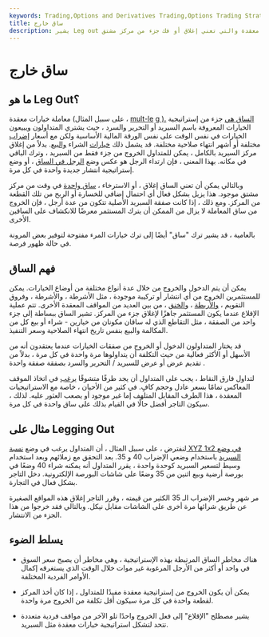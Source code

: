 ```yaml
---
keywords: Trading,Options and Derivatives Trading,Options Trading Strategy and Education,Options and Derivatives,Strategy and Education
title: ساق خارج
description: يشير Leg out إلى جانب واحد من صفقة خيار معقدة والتي تعني إغلاق أو فك جزء من مركز مشتق.
---
```


# ساق خارج
## ما هو Leg Out؟

معاملة خيارات معقدة (على سبيل المثال ، [mult-le](/multilegorder) [g ).](/multilegorder) [الساق هي](/leg) جزء من إستراتيجية الخيارات المعروفة باسم السبريد أو التحرير والسرد ، حيث يشتري المتداولون ويبيعون الخيارات في نفس الوقت على نفس الورقة المالية الأساسية ولكن مع أسعار [إضراب](/strikeprice) مختلفة أو أشهر انتهاء صلاحية مختلفة. قد يشمل ذلك [خيارات](/putoption) الشراء [والبيع](/calloption). بدلاً من إغلاق مركز السبريد بالكامل ، يمكن للمتداول الخروج من جزء فقط من السبريد ، وترك الباقي في مكانه. بهذا المعنى ، فإن ارتداء الرجل هو عكس وضع [الرجل في الساق](/legging-in) ، أو وضع إستراتيجية انتشار جديدة واحدة في كل مرة.

وبالتالي يمكن أن تعني الساق إغلاق ، أو الاسترخاء ، [ساق واحدة](/leg) في وقت من مركز مشتق موجود. هذا يزيل بشكل فعال أي احتمال إضافي للخسارة أو الربح من تلك القطعة من المركز. ومع ذلك ، إذا كانت صفقة السبريد الأصلية تتكون من عدة أرجل ، فإن الخروج من ساق المعاملة لا يزال من الممكن أن يترك المستثمر معرضًا للانكشاف على الساقين الأخرى.

بالعامية ، قد يشير ترك "ساق" أيضًا إلى ترك خيارات المرء مفتوحة لتوفير بعض المرونة في حالة ظهور فرصة.

## فهم الساق

يمكن أن يتم الدخول والخروج من خلال عدة أنواع مختلفة من أوضاع الخيارات. يمكن للمستثمرين الخروج من أي انتشار أو تركيبة موجودة ، مثل الأشرطة ، والأشرطة ، وفروق التقويم ، [والأربطة](/straddle) ، [والخنق](/strangle) ، من بين العديد من المواقف المعقدة الأخرى. تتم عملية الإقلاع عندما يكون المستثمر جاهزًا لإغلاق جزء من المركز. تشير الساق ببساطة إلى جزء واحد من الصفقة ، مثل التقاطع الذي له ساقان مكونان من خيارين - شراء أو بيع كل من المكالمة والبيع بنفس تاريخ انتهاء الصلاحية وسعر التنفيذ.

قد يختار المتداولون الدخول أو الخروج من صفقات الخيارات عندما يعتقدون أنه من الأسهل أو الأكثر فعالية من حيث التكلفة أن يتداولوها مرة واحدة في كل مرة ، بدلاً من تقديم عرض أو عرض للسبريد / التحرير والسرد بصفقة صفقة واحدة .

لتداول فارق النقاط ، يجب على المتداول أن يجد طرفًا متشوقًا [يرغب](/counterparty) في اتخاذ الموقف المعاكس تمامًا بسعر عادل وحجم كافٍ. في كثير من الأحيان ، خاصة مع الاستراتيجيات المعقدة ، هذا الطرف المقابل المتلهف إما غير موجود أو يصعب العثور عليه. لذلك ، سيكون التاجر أفضل حالًا في القيام بذلك على ساق واحدة في كل مرة.

## مثال على Legging Out

لنفترض ، على سبيل المثال ، أن المتداول يرغب في وضع [نسبة XYZ 1x2 في وضع السبريد](/putratiobackspread) باستخدام وضعي الإضراب 40 و 35. بعد التحقق مع زملائهم وبعد استخدام وسيط لتسعير السبريد كوحدة واحدة ، يقرر المتداول أنه يمكنه شراء 40 وضعًا في بورصة أرضية وبيع اثنين من 35 وضعًا على شاشات البورصة الإلكترونية. دخل التاجر بشكل فعال في التجارة.

مر شهر وخسر الإضراب الـ 35 الكثير من قيمته ، وقرر التاجر إغلاق هذه المواقع الصغيرة عن طريق شرائها مرة أخرى على الشاشات مقابل نيكل. وبالتالي فقد خرجوا من هذا الجزء من الانتشار.

## يسلط الضوء

- هناك مخاطر الساق المرتبطة بهذه الإستراتيجية ، وهي مخاطر أن يصبح سعر السوق في واحد أو أكثر من الأرجل المرغوبة غير موات خلال الوقت الذي يستغرقه إكمال الأوامر الفردية المختلفة.

- يمكن أن يكون الخروج من إستراتيجية معقدة مفيدًا للمتداول ، إذا كان أخذ المركز لقطعة واحدة في كل مرة سيكون أقل تكلفة من الخروج مرة واحدة.

- يشير مصطلح "الإقلاع" إلى فعل الخروج واحدًا تلو الآخر من مواقف فردية متعددة تتحد لتشكل استراتيجية خيارات معقدة مثل السبريد.

